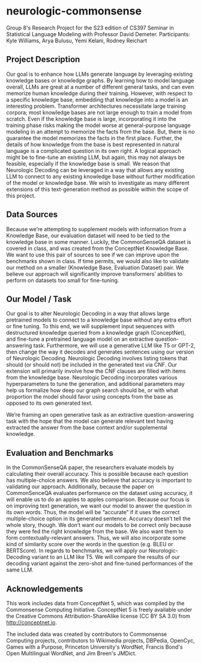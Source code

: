 # neurologic-commonsense
Group 8's Research Project for the S23 edition of CS397 Seminar in Statistical Language Modeling with Professor David Demeter. 
Participants: Kyle Williams, Arya Bulusu, Yemi Kelani, Rodney Reichart

## Project Description
Our goal is to enhance how LLMs generate language by leveraging existing knowledge bases or knowledge graphs. By learning how to model language overall, LLMs are great at a number of different general tasks, and can even memorize human knowledge during their training. However, with respect to a specific knowledge base, embedding that knowledge into a model is an interesting problem. Transformer architectures necessitate large training corpora; most knowledge bases are not large enough to train a model from scratch. Even if the knowledge base is large, incorporating it into the training phase risks making the model worse at general-purpose language modeling in an attempt to memorize the facts from the base. But, there is no guarantee the model memorizes the facts in the first place. Further, the details of how knowledge from the base is best represented in natural language is a complicated question in its own right. A logical approach might be to fine-tune an existing LLM, but again, this may not always be feasible, especially if the knowledge base is small. We reason that Neurologic Decoding can be leveraged in a way that allows any existing LLM to connect to any existing knowledge base without further modification of the model or knowledge base. We wish to investigate as many different extensions of this text-generation method as possible within the scope of this project. 


## Data Sources
Because we’re attempting to supplement models with information from a Knowledge Base, our evaluation dataset will need to be tied to the knowledge base in some manner. Luckily, the CommonSenseQA dataset is covered in class, and was created from the ConceptNet Knowledge Base. We want to use this pair of sources to see if we can improve upon the benchmarks shown in class. If time permits, we would also like to validate our method on a smaller (Knowledge Base, Evaluation Dataset) pair. We believe our approach will significantly improve transformers’ abilities to perform on datasets too small for fine-tuning. 


## Our Model / Task
Our goal is to alter Neurologic Decoding in a way that allows large pretrained models to connect to a knowledge base without any extra effort or fine tuning. To this end, we will supplement input sequences with destructured knowledge queried from a knowledge graph (ConceptNet), and fine-tune a pretrained language model on an extractive question-answering task. Furthermore, we will use a generative LLM like T5 or GPT-2, then change the way it decodes and generates sentences using our version of Neurologic Decoding. Neurologic Decoding involves listing tokens that should (or should not) be included in the generated text via CNF. Our extension will primarily involve how the CNF clauses are filled with items from the knowledge base. Neurologic Decoding incorporates various hyperparameters to tune the generation, and additional parameters may help us formalize how deep our graph search should be, or with what proportion the model should favor using concepts from the base as opposed to its own generated text. 

We’re framing an open generative task as an extractive question-answering task with the hope that the model can generate relevant text having extracted the answer from the base context and/or supplemental knowledge. 

## Evaluation and Benchmarks
In the CommonSenseQA paper, the researchers evaluate models by calculating their overall accuracy. This is possible because each question has multiple-choice answers. We also believe that accuracy is important to validating our approach. Additionally, because the paper on CommonSenceQA evaluates performance on the dataset using accuracy, it will enable us to do an apples to apples comparison. Because our focus is on improving text generation, we want our model to answer the question in its own words. Thus, the model will be “accurate” if it uses the correct multiple-choice option in its generated sentence. Accuracy doesn’t tell the whole story, though. We don’t want our models to be correct only because they were fed the right knowledge from the base. We also want them to form contextually-relevant answers. Thus, we will also incorporate some kind of similarity score over the words in the question (e.g. BLEU or BERTScore). In regards to benchmarks, we will apply our Neurologic-Decoding variant to an LLM like T5. We will compare the results of our decoding variant against the zero-shot and fine-tuned performances of the same LLM.

## Acknowledgements
This work includes data from ConceptNet 5, which was compiled by the
Commonsense Computing Initiative. ConceptNet 5 is freely available under
the Creative Commons Attribution-ShareAlike license (CC BY SA 3.0) from
http://conceptnet.io.

The included data was created by contributors to Commonsense Computing
projects, contributors to Wikimedia projects, DBPedia, OpenCyc, Games
with a Purpose, Princeton University's WordNet, Francis Bond's Open
Multilingual WordNet, and Jim Breen's JMDict.
